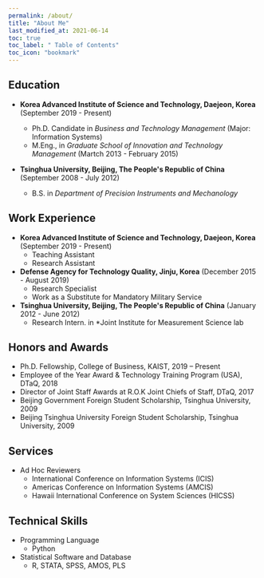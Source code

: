 ```yaml
---
permalink: /about/
title: "About Me"
last_modified_at: 2021-06-14
toc: true
toc_label: " Table of Contents"
toc_icon: "bookmark"
---
```


## Education
* **Korea Advanced Institute of Science and Technology, Daejeon, Korea** (September 2019 - Present)
	* Ph.D. Candidate in *Business and Technology Management* (Major: Information Systems)
	* M.Eng., in *Graduate School of Innovation and Technology Management* (Martch 2013 - February 2015)

* **Tsinghua University, Beijing, The People's Republic of China** (September 2008 - July 2012)
	* B.S. in *Department of Precision Instruments and Mechanology*

## Work Experience
* **Korea Advanced Institute of Science and Technology, Daejeon, Korea** (September 2019 - Present)
	* Teaching Assistant
	* Research Assistant
* **Defense Agency for Technology Quality, Jinju, Korea** (December 2015 - August 2019)
	* Research Specialist
	* Work as a Substitute for Mandatory Military Service
* **Tsinghua University, Beijing, The People's Republic of China** (January 2012 - June 2012)
	* Research Intern. in *Joint Institute for Measurement Science lab

## Honors and Awards
* Ph.D. Fellowship, College of Business, KAIST, 2019 – Present
* Employee of the Year Award & Technology Training Program (USA), DTaQ, 2018
* Director of Joint Staff Awards at R.O.K Joint Chiefs of Staff, DTaQ, 2017
* Beijing Government Foreign Student Scholarship, Tsinghua University, 2009
* Beijing Tsinghua University Foreign Student Scholarship, Tsinghua University, 2009


## Services
* Ad Hoc Reviewers
	* International Conference on Information Systems (ICIS)
	* Americas Conference on Information Systems (AMCIS)
	* Hawaii International Conference on System Sciences (HICSS)

## Technical Skills
* Programming Language
	* Python
* Statistical Software and Database
	* R, STATA, SPSS, AMOS, PLS
